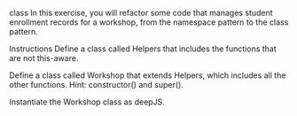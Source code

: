 class
In this exercise, you will refactor some code that manages student enrollment records for a workshop, from the namespace pattern to the class pattern.

Instructions
Define a class called Helpers that includes the functions that are not this-aware.

Define a class called Workshop that extends Helpers, which includes all the other functions. Hint: constructor() and super().

Instantiate the Workshop class as deepJS.